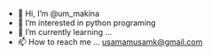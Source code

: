 - 👋 Hi, I’m @um_makina
- 👀 I’m interested in python programing 
- 🌱 I’m currently learning ...
- 📫 How to reach me ... usamamusamk@gmail.com

<!---
makina1111/makina1111 is a ✨ special ✨ repository because its `README.md` (this file) appears on your GitHub profile.
You can click the Preview link to take a look at your changes.
--->

